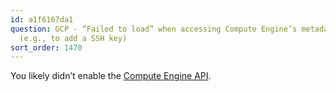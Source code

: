 ```yaml
---
id: a1f6167da1
question: GCP - “Failed to load” when accessing Compute Engine’s metadata section
  (e.g., to add a SSH key)
sort_order: 1470
---
```


You likely didn’t enable the [Compute Engine API](https://console.cloud.google.com/marketplace/details/google/compute.googleapis.com).

